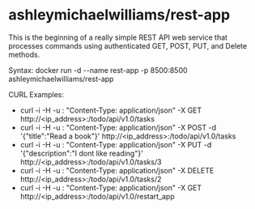 ashleymichaelwilliams/rest-app
==========

This is the beginning of a really simple REST API web service that processes commands using authenticated GET, POST, PUT, and Delete methods.


Syntax: 
	docker run -d --name rest-app -p 8500:8500 ashleymichaelwilliams/rest-app


CURL Examples:
- curl -i -H -u <username>:<password> "Content-Type: application/json" -X GET http://<ip_address>:<port>/todo/api/v1.0/tasks
- curl -i -H -u <username>:<password> "Content-Type: application/json" -X POST -d '{"title":"Read a book"}' http://<ip_address>:<port>/todo/api/v1.0/tasks
- curl -i -H -u <username>:<password> "Content-Type: application/json" -X PUT -d '{"description":"I dont like reading"}' http://<ip_address>:<port>/todo/api/v1.0/tasks/3
- curl -i -H -u <username>:<password> "Content-Type: application/json" -X DELETE http://<ip_address>:<port>/todo/api/v1.0/tasks/2
- curl -i -H -u <username>:<password> "Content-Type: application/json" -X GET http://<ip_address>:<port>/todo/api/v1.0/restart_app

```
